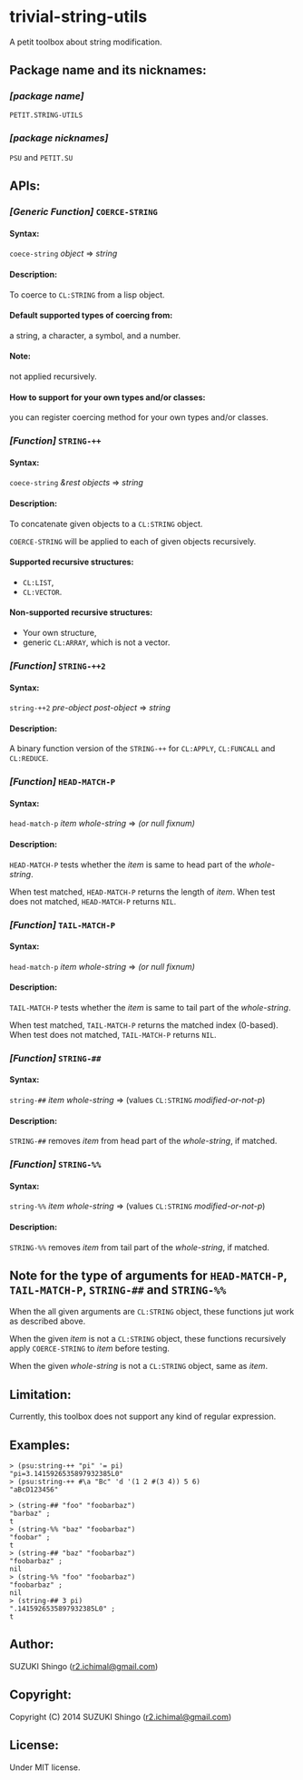 trivial-string-utils
====

A petit toolbox about string modification.

## Package name and its nicknames:

### *[package name]*
`PETIT.STRING-UTILS`

### *[package nicknames]*
`PSU` and `PETIT.SU`

## APIs:

### *[Generic Function]* `COERCE-STRING`
#### Syntax:
`coece-string` *object* => *string*

#### Description: 
To coerce to `CL:STRING` from a lisp object.

#### Default supported types of coercing from:
a string, a character, a symbol, and a number.

#### Note:
not applied recursively.

#### How to support for your own types and/or classes:
you can register coercing method for your own types and/or classes.

### *[Function]* `STRING-++`
#### Syntax:
`coece-string` *&rest* *objects* => *string*

#### Description:
To concatenate given objects to a `CL:STRING` object.

`COERCE-STRING` will be applied to each of given objects recursively.

#### Supported recursive structures:
- `CL:LIST`,
- `CL:VECTOR`.

#### Non-supported recursive structures:
- Your own structure,
- generic `CL:ARRAY`, which is not a vector.

### *[Function]* `STRING-++2`
#### Syntax:
`string-++2` *pre-object* *post-object* => *string*

#### Description:
A binary function version of the `STRING-++` for `CL:APPLY`, `CL:FUNCALL` and `CL:REDUCE`.

### *[Function]* `HEAD-MATCH-P`
#### Syntax:
`head-match-p` *item* *whole-string* => *(or null fixnum)*

#### Description:
`HEAD-MATCH-P` tests whether the *item* is same to head part of the *whole-string*.

When test matched, `HEAD-MATCH-P` returns the length of *item*.
When test does not matched, `HEAD-MATCH-P` returns `NIL`.

### *[Function]* `TAIL-MATCH-P`
#### Syntax:
`head-match-p` *item* *whole-string* => *(or null fixnum)*

#### Description:
`TAIL-MATCH-P` tests whether the *item* is same to tail part of the *whole-string*.

When test matched, `TAIL-MATCH-P` returns the matched index (0-based).
When test does not matched, `TAIL-MATCH-P` returns `NIL`.

### *[Function]* `STRING-##`
#### Syntax:
`string-##` *item* *whole-string* => (values `CL:STRING` *modified-or-not-p*)

#### Description:
`STRING-##` removes *item* from head part of the *whole-string*, if matched.

### *[Function]* `STRING-%%`
#### Syntax:
`string-%%` *item* *whole-string* => (values `CL:STRING` *modified-or-not-p*)

#### Description:
`STRING-%%` removes *item* from tail part of the *whole-string*, if matched.

## Note for the type of arguments for `HEAD-MATCH-P`, `TAIL-MATCH-P`, `STRING-##` and `STRING-%%`
When the all given arguments are `CL:STRING` object, these functions jut work as described above.

When the given *item* is not a `CL:STRING` object, these functions recursively apply `COERCE-STRING` to *item* before testing.

When the given *whole-string* is not a `CL:STRING` object, same as *item*.

## Limitation:
Currently, this toolbox does not support any kind of regular expression.

## Examples:
    > (psu:string-++ "pi" '= pi)
    "pi=3.1415926535897932385L0"
    > (psu:string-++ #\a "Bc" 'd '(1 2 #(3 4)) 5 6)
    "aBcD123456"

    > (string-## "foo" "foobarbaz")
    "barbaz" ;
    t
    > (string-%% "baz" "foobarbaz")
    "foobar" ;
    t
    > (string-## "baz" "foobarbaz")
    "foobarbaz" ;
    nil
    > (string-%% "foo" "foobarbaz")
    "foobarbaz" ;
    nil
    > (string-## 3 pi)
    ".1415926535897932385L0" ;
    t

## Author:
SUZUKI Shingo (r2.ichimal@gmail.com)

## Copyright:
Copyright (C) 2014 SUZUKI Shingo (r2.ichimal@gmail.com)

## License:
Under MIT license.

